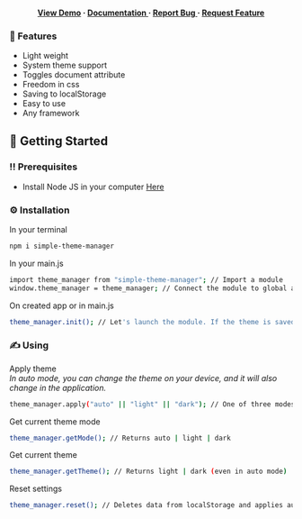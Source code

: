 <div align='center'>

<h4> <a href=https://paintedfriend.github.io/Simple-Theme-Manager/>View Demo</a> <span> · </span> <a href="https://github.com/Paintedfriend/Simple-Theme-Manager/blob/master/README.md"> Documentation </a> <span> · </span> <a href="https://github.com/Paintedfriend/Simple-Theme-Manager/issues"> Report Bug </a> <span> · </span> <a href="https://github.com/Paintedfriend/Simple-Theme-Manager/issues"> Request Feature </a> </h4>


</div>

### :dart: Features
- Light weight
- System theme support
- Toggles document attribute
- Freedom in css
- Saving to localStorage
- Easy to use
- Any framework

## :toolbox: Getting Started

### :bangbang: Prerequisites

- Install Node JS in your computer <a href="https://nodejs.org/en/">Here</a>

### :gear: Installation
In your terminal
```bash
npm i simple-theme-manager
```
In your main.js
```bash
import theme_manager from "simple-theme-manager"; // Import a module
window.theme_manager = theme_manager; // Connect the module to global access
```
On created app or in main.js
```bash
theme_manager.init(); // Let's launch the module. If the theme is saved, it is applied. Otherwise, run in auto mode
```

### ✍️ Using
Apply theme <br>
<i>In auto mode, you can change the theme on your device, and it will also change in the application.</i>
```bash
theme_manager.apply("auto" || "light" || "dark"); // One of three modes is applied - auto, light or dark
```
Get current theme mode
```bash
theme_manager.getMode(); // Returns auto | light | dark
```
Get current theme
```bash
theme_manager.getTheme(); // Returns light | dark (even in auto mode)
```
Reset settings
```bash
theme_manager.reset(); // Deletes data from localStorage and applies auto mode
```

